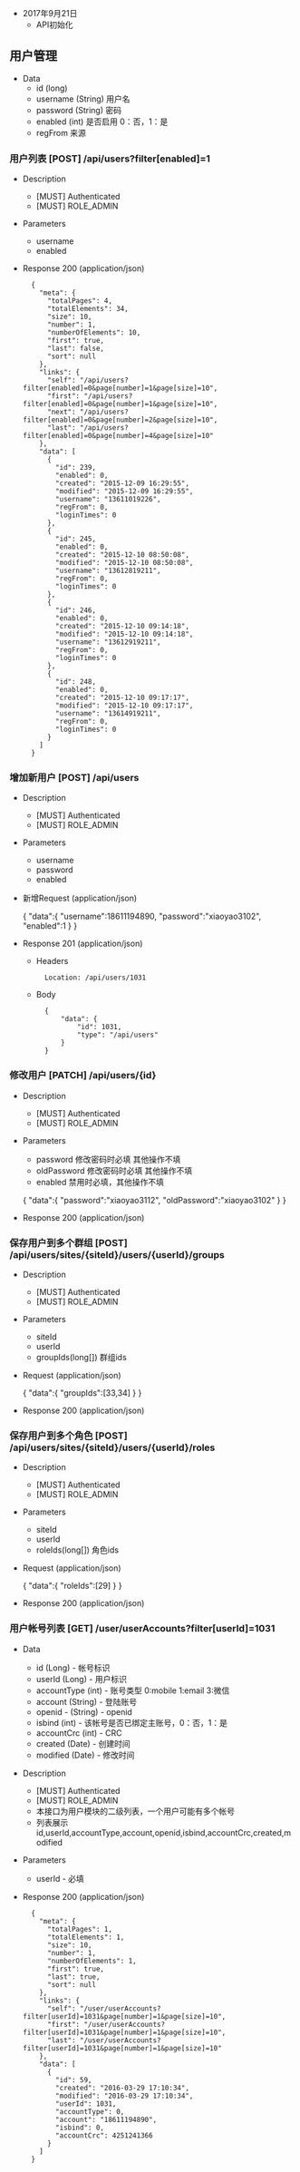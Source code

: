 + 2017年9月21日
    + API初始化

## 用户管理
+ Data
    + id (long)
    + username (String) 用户名
    + password (String) 密码
    + enabled (int) 是否启用 0：否，1：是
    + regFrom 来源

### 用户列表 [POST] /api/users?filter[enabled]=1
+ Description
    + [MUST] Authenticated
    + [MUST] ROLE_ADMIN
+ Parameters
    + username 
    + enabled
+ Response 200 (application/json)
    

        {
          "meta": {
            "totalPages": 4,
            "totalElements": 34,
            "size": 10,
            "number": 1,
            "numberOfElements": 10,
            "first": true,
            "last": false,
            "sort": null
          },
          "links": {
            "self": "/api/users?filter[enabled]=0&page[number]=1&page[size]=10",
            "first": "/api/users?filter[enabled]=0&page[number]=1&page[size]=10",
            "next": "/api/users?filter[enabled]=0&page[number]=2&page[size]=10",
            "last": "/api/users?filter[enabled]=0&page[number]=4&page[size]=10"
          },
          "data": [
            {
              "id": 239,
              "enabled": 0,
              "created": "2015-12-09 16:29:55",
              "modified": "2015-12-09 16:29:55",
              "username": "13611019226",
              "regFrom": 0,
              "loginTimes": 0
            },
            {
              "id": 245,
              "enabled": 0,
              "created": "2015-12-10 08:50:08",
              "modified": "2015-12-10 08:50:08",
              "username": "13612819211",
              "regFrom": 0,
              "loginTimes": 0
            },
            {
              "id": 246,
              "enabled": 0,
              "created": "2015-12-10 09:14:18",
              "modified": "2015-12-10 09:14:18",
              "username": "13612919211",
              "regFrom": 0,
              "loginTimes": 0
            },
            {
              "id": 248,
              "enabled": 0,
              "created": "2015-12-10 09:17:17",
              "modified": "2015-12-10 09:17:17",
              "username": "13614919211",
              "regFrom": 0,
              "loginTimes": 0
            }
          ]
        }

### 增加新用户 [POST] /api/users
+ Description
    + [MUST] Authenticated
    + [MUST] ROLE_ADMIN

+ Parameters
    + username 
    + password
    + enabled

+ 新增Request (application/json)
    
    
    {
        "data":{
            "username":18611194890,
            "password":"xiaoyao3102",
            "enabled":1
        }
    }
+ Response 201 (application/json)

    + Headers
    
            Location: /api/users/1031
    + Body
    
            {
                "data": {
                    "id": 1031,
                    "type": "/api/users"
                }
            }
### 修改用户 [PATCH] /api/users/{id}
+ Description
    + [MUST] Authenticated
    + [MUST] ROLE_ADMIN

+ Parameters
    + password 修改密码时必填 其他操作不填
    + oldPassword 修改密码时必填 其他操作不填
    + enabled 禁用时必填，其他操作不填

    
    {
        "data":{
            "password":"xiaoyao3112",
            "oldPassword":"xiaoyao3102"
        }
    }
+ Response 200 (application/json)

### 保存用户到多个群组 [POST] /api/users/sites/{siteId}/users/{userId}/groups
+ Description
    + [MUST] Authenticated
    + [MUST] ROLE_ADMIN

+ Parameters
    + siteId
    + userId
    + groupIds(long[]) 群组ids

+ Request (application/json)
    
    
    {
        "data":{
            "groupIds":[33,34]
        }
    }
+ Response 200 (application/json)

### 保存用户到多个角色 [POST] /api/users/sites/{siteId}/users/{userId}/roles
+ Description
    + [MUST] Authenticated
    + [MUST] ROLE_ADMIN

+ Parameters
    + siteId
    + userId
    + roleIds(long[]) 角色ids

+ Request (application/json)
    
    
    {
        "data":{
            "roleIds":[29]
        }
    }
+ Response 200 (application/json)

### 用户帐号列表 [GET] /user/userAccounts?filter[userId]=1031
+ Data
    + id  (Long) - 帐号标识
    + userId (Long) - 用户标识
    + accountType (int) - 账号类型 0:mobile 1:email 3:微信
    + account (String) - 登陆账号
    + openid - (String) - openid
    + isbind (int) - 该帐号是否已绑定主账号，0：否，1：是
    + accountCrc (int) - CRC
    + created (Date) - 创建时间
    + modified (Date) - 修改时间
+ Description
    + [MUST] Authenticated
    + [MUST] ROLE_ADMIN
    + 本接口为用户模块的二级列表，一个用户可能有多个帐号
    + 列表展示id,userId,accountType,account,openid,isbind,accountCrc,created,modified
+ Parameters
    + userId - 必填 
+ Response 200 (application/json)
    
        {
          "meta": {
            "totalPages": 1,
            "totalElements": 1,
            "size": 10,
            "number": 1,
            "numberOfElements": 1,
            "first": true,
            "last": true,
            "sort": null
          },
          "links": {
            "self": "/user/userAccounts?filter[userId]=1031&page[number]=1&page[size]=10",
            "first": "/user/userAccounts?filter[userId]=1031&page[number]=1&page[size]=10",
            "last": "/user/userAccounts?filter[userId]=1031&page[number]=1&page[size]=10"
          },
          "data": [
            {
              "id": 59,
              "created": "2016-03-29 17:10:34",
              "modified": "2016-03-29 17:10:34",
              "userId": 1031,
              "accountType": 0,
              "account": "18611194890",
              "isbind": 0,
              "accountCrc": 4251241366
            }
          ]
        }